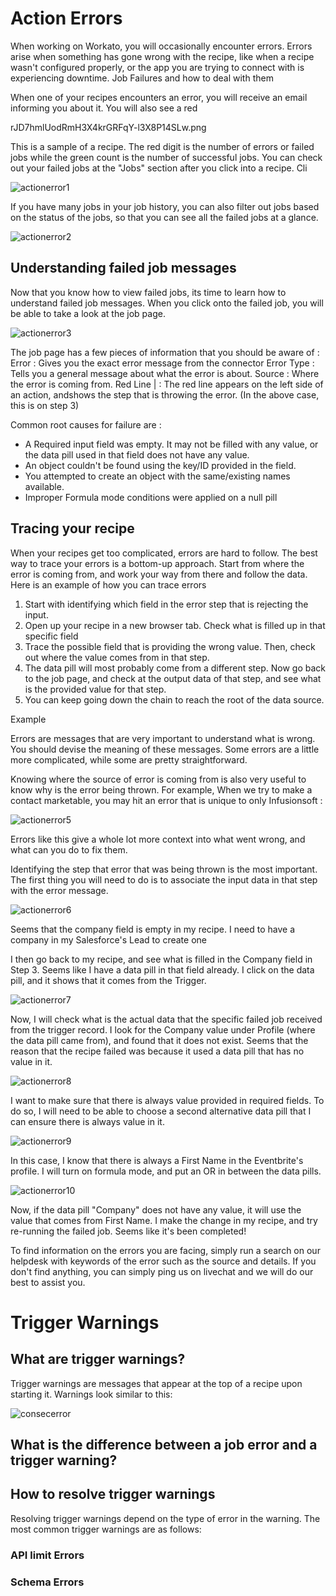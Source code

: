 # Action Errors
When working on Workato, you will occasionally encounter errors. Errors arise when something has gone wrong with the recipe, like when a recipe wasn't configured properly, or the app you are trying to connect with is experiencing downtime. Job Failures and how to deal with them

When one of your recipes encounters an error, you will receive an email informing you about it. You will also see a red 

rJD7hmlUodRmH3X4krGRFqY-l3X8P14SLw.png





This is a sample of a recipe. The red digit is the number of errors or failed jobs while the green count is the number of successful jobs. You can check out your failed jobs at the "Jobs" section after you click into a recipe. Cli 

![actionerror1](/assets/images/recipes/_actionerror/actionerror-1.gif)

If you have many jobs in your job history, you can also filter out jobs based on the status of the jobs, so that you can see all the failed jobs at a glance. 

![actionerror2](/assets/images/recipes/_actionerror/actionerror-2.gif)

## Understanding failed job messages

Now that you know how to view failed jobs, its time to learn how to understand failed job messages. When you click onto the failed job, you will be able to take a look at the job page.


![actionerror3](/assets/images/recipes/_actionerror/actionerror-3.png)


The job page has a few pieces of information that you should be aware of : 
Error : Gives you the exact error message from the connector
Error Type : Tells you a general message about what the error is about.
Source      : Where the error is coming from.
Red Line \| : The red line appears on the left side of an action, andshows the step that is throwing the error. (In the above case, this is on step 3) 

Common root causes for failure are : 

* A Required input field was empty. It may not be filled with any value, or the data pill used in that field does not have any value.
* An object couldn't be found using the key/ID provided in the field.
* You attempted to create an object with the same/existing names available.
* Improper Formula mode conditions were applied on a null pill 


## Tracing your recipe

When your recipes get too complicated, errors are hard to follow. The best way to trace your errors is a bottom-up approach. Start from where the error is coming from, and work your way from there and follow the data. Here is an example of how you can trace errors

1. Start with identifying which field in the error step that is rejecting the input. 
2. Open up your recipe in a new browser tab. Check what is filled up in that specific field  
3. Trace the possible field that is providing the wrong value. Then, check out where the value comes from in that step. 
4. The data pill will most probably come from a different step. Now go back to the job page, and check at the output data of that step, and see what is the provided value for that step. 
6. You can keep going down the chain to reach the root of the data source. 

Example

Errors are messages that are very important to understand what is wrong. You should devise the meaning of these messages. Some errors are a little more complicated, while some are pretty straightforward. 

Knowing where the source of error is coming from is also very useful to know why is the error being thrown. For example, When we try to make a contact marketable, you may hit an error that is unique to only Infusionsoft : 
 
 ![actionerror5](/assets/images/recipes/_actionerror/actionerror-5.png)

Errors like this give a whole lot more context into what went wrong, and what can you do to fix them.

Identifying the step that error that was being thrown is the most important. The first thing you will need to do is to associate the input data in that step with the error message. 

![actionerror6](/assets/images/recipes/_actionerror/actionerror-6.png)

Seems that the company field is empty in my recipe. I need to have a company in my Salesforce's Lead to create one

I then go back to my recipe, and see what is filled in the Company field in Step 3. Seems like I have a data pill in that field already. I click on the data pill, and it shows that it comes from the Trigger. 

![actionerror7](/assets/images/recipes/_actionerror/actionerror-7.png)

Now, I will check what is the actual data that the specific failed job received from the trigger record. I look for the Company value under Profile (where the data pill came from), and found that it does not exist. Seems that the reason that the recipe failed was because it used a data pill that has no value in it. 

![actionerror8](/assets/images/recipes/_actionerror/actionerror-8.png)

I want to make sure that there is always value provided in required fields. To do so, I will need to be able to choose a second alternative data pill that I can ensure there is always value in it. 

![actionerror9](/assets/images/recipes/_actionerror/actionerror-9.png)


In this case, I know that there is always a First Name in the Eventbrite's profile. I will turn on formula mode, and put an OR in between the data pills.

![actionerror10](/assets/images/recipes/_actionerror/actionerror-10.png)

Now, if the data pill "Company" does not have any value, it will use the value that comes from First Name. I make the change in my recipe, and try re-running the failed job. Seems like it's been completed!

To find information on the errors you are facing, simply run a search on our helpdesk with keywords of the error such as the source and details. If you don't find anything, you can simply ping us on livechat and we will do our best to assist you.

# Trigger Warnings
## What are trigger warnings?

Trigger warnings are messages that appear at the top of a recipe upon starting it. Warnings look similar to this:

![consecerror](/assets/images/startstop/consecerror.png)

## What is the difference between a job error and a trigger warning? 





## How to resolve trigger warnings

Resolving trigger warnings depend on the type of error in the warning. The most common trigger warnings are as follows:

### API limit Errors
  
### Schema Errors



